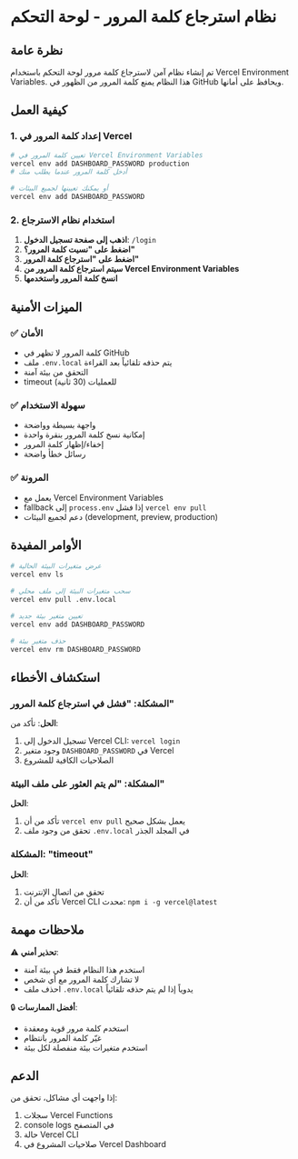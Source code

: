 # نظام استرجاع كلمة المرور - لوحة التحكم

## نظرة عامة

تم إنشاء نظام آمن لاسترجاع كلمة مرور لوحة التحكم باستخدام Vercel Environment Variables. هذا النظام يمنع كلمة المرور من الظهور في GitHub ويحافظ على أمانها.

## كيفية العمل

### 1. إعداد كلمة المرور في Vercel

```bash
# تعيين كلمة المرور في Vercel Environment Variables
vercel env add DASHBOARD_PASSWORD production
# أدخل كلمة المرور عندما يطلب منك

# أو يمكنك تعيينها لجميع البيئات
vercel env add DASHBOARD_PASSWORD
```

### 2. استخدام نظام الاسترجاع

1. **اذهب إلى صفحة تسجيل الدخول**: `/login`
2. **اضغط على "نسيت كلمة المرور؟"**
3. **اضغط على "استرجاع كلمة المرور"**
4. **سيتم استرجاع كلمة المرور من Vercel Environment Variables**
5. **انسخ كلمة المرور واستخدمها**

## الميزات الأمنية

### ✅ الأمان
- كلمة المرور لا تظهر في GitHub
- ملف `.env.local` يتم حذفه تلقائياً بعد القراءة
- التحقق من بيئة آمنة
- timeout للعمليات (30 ثانية)

### ✅ سهولة الاستخدام
- واجهة بسيطة وواضحة
- إمكانية نسخ كلمة المرور بنقرة واحدة
- إخفاء/إظهار كلمة المرور
- رسائل خطأ واضحة

### ✅ المرونة
- يعمل مع Vercel Environment Variables
- fallback إلى `process.env` إذا فشل `vercel env pull`
- دعم لجميع البيئات (development, preview, production)

## الأوامر المفيدة

```bash
# عرض متغيرات البيئة الحالية
vercel env ls

# سحب متغيرات البيئة إلى ملف محلي
vercel env pull .env.local

# تعيين متغير بيئة جديد
vercel env add DASHBOARD_PASSWORD

# حذف متغير بيئة
vercel env rm DASHBOARD_PASSWORD
```

## استكشاف الأخطاء

### المشكلة: "فشل في استرجاع كلمة المرور"
**الحل**: تأكد من:
1. تسجيل الدخول إلى Vercel CLI: `vercel login`
2. وجود متغير `DASHBOARD_PASSWORD` في Vercel
3. الصلاحيات الكافية للمشروع

### المشكلة: "لم يتم العثور على ملف البيئة"
**الحل**: 
1. تأكد من أن `vercel env pull` يعمل بشكل صحيح
2. تحقق من وجود ملف `.env.local` في المجلد الجذر

### المشكلة: "timeout"
**الحل**:
1. تحقق من اتصال الإنترنت
2. تأكد من أن Vercel CLI محدث: `npm i -g vercel@latest`

## ملاحظات مهمة

⚠️ **تحذير أمني**: 
- استخدم هذا النظام فقط في بيئة آمنة
- لا تشارك كلمة المرور مع أي شخص
- احذف ملف `.env.local` يدوياً إذا لم يتم حذفه تلقائياً

🔒 **أفضل الممارسات**:
- استخدم كلمة مرور قوية ومعقدة
- غيّر كلمة المرور بانتظام
- استخدم متغيرات بيئة منفصلة لكل بيئة

## الدعم

إذا واجهت أي مشاكل، تحقق من:
1. سجلات Vercel Functions
2. console logs في المتصفح
3. حالة Vercel CLI
4. صلاحيات المشروع في Vercel Dashboard 
